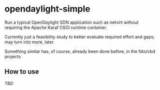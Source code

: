 # opendaylight-simple

Run a typical OpenDaylight SDN application such as netvirt without requiring the Apache Karaf OSGi runtime container.

Currently just a feasibility study to better evaluate required effort and gaps; may turn into more, later.

Something similar has, of course, already been done before, in the fdio/vbd projects

## How to use

_TBD_
